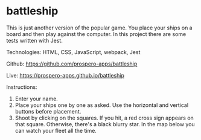 # battleship

This is just another version of the popular game. You place your ships on a board and then play against the computer. In this project there are some tests written with Jest.

Technologies: HTML, CSS, JavaScript, webpack, Jest

Github: https://github.com/prospero-apps/battleship 

Live: https://prospero-apps.github.io/battleship

Instructions:
1. Enter your name.
2. Place your ships one by one as asked. Use the horizontal and vertical buttons before placement.
3. Shoot by clicking on the squares. If you hit, a red cross sign appears on that square. Otherwise, there's a black blurry star. In the map below you can watch your fleet all the time.
